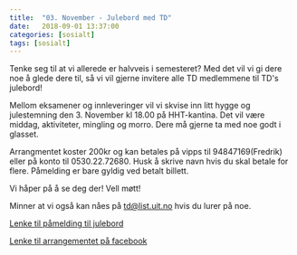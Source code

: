 ```yaml
---
title:  "03. November - Julebord med TD"
date:   2018-09-01 13:37:00
categories: [sosialt]
tags: [sosialt]
---
```


Tenke seg til at vi allerede er halvveis i semesteret? Med det vil vi gi dere noe å glede dere til, så vi vil gjerne invitere alle TD medlemmene til TD's julebord!

Mellom eksamener og innleveringer vil vi skvise inn litt hygge og julestemning den 3. November kl 18.00 på HHT-kantina. Det vil være middag, aktiviteter, mingling og morro. Dere må gjerne ta med noe godt i glasset. 

Arrangmentet koster 200kr og kan betales på vipps til 94847169(Fredrik) eller på konto til 0530.22.72680. Husk å skrive navn hvis du skal betale for flere. Påmelding er bare gyldig ved betalt billett.

Vi håper på å se deg der!
Vell møtt!

Minner at vi også kan nåes på [td@list.uit.no](mailto:td@list.uit.no) hvis du lurer på noe.

[Lenke til påmelding til julebord](https://docs.google.com/forms/d/e/1FAIpQLScc4Cvaliv0JZLNAicoPSuXOvC8PvdJCuae5lIYRR3c_VAolQ/viewform)

[Lenke til arrangementet på facebook](https://www.facebook.com/events/246358399352852/)

